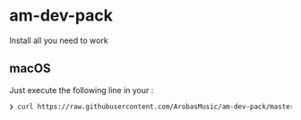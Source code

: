 # am-dev-pack

Install all you need to work

## macOS

Just execute the following line in your :

```sh
❯ curl https://raw.githubusercontent.com/ArobasMusic/am-dev-pack/master/macOS-setup.sh | bash -i
```